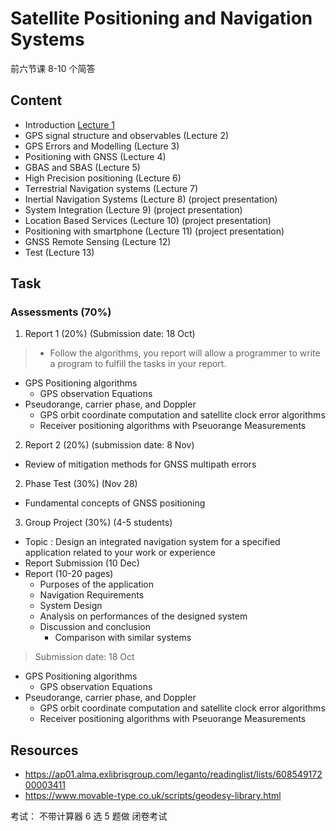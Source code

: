 # Satellite Positioning and Navigation Systems

前六节课 8-10 个简答


## Content
- Introduction [Lecture 1](./LSGI533Lec1.md)
- GPS signal structure and observables (Lecture 2)
- GPS Errors and Modelling (Lecture 3)
- Positioning with GNSS (Lecture 4)
- GBAS and SBAS (Lecture 5)
- High Precision positioning (Lecture 6)
- Terrestrial Navigation systems (Lecture 7)
- Inertial Navigation Systems (Lecture 8) (project presentation)
- System Integration (Lecture 9) (project presentation)
- Location Based Services (Lecture 10) (project presentation)
- Positioning with smartphone (Lecture 11) (project presentation)
- GNSS Remote Sensing (Lecture 12)
- Test (Lecture 13)

## Task
### Assessments (70%)

1. Report 1 (20%) (Submission date: 18 Oct)
> - Follow the algorithms, you report will allow a programmer to write a program to fulfill the tasks in your report.
- GPS Positioning algorithms
    - GPS observation Equations
- Pseudorange, carrier phase, and Doppler
    - GPS orbit coordinate computation and satellite clock error algorithms
    - Receiver positioning algorithms with Pseuorange Measurements

2. Report 2 (20%) (submission date: 8 Nov)
- Review of mitigation methods for GNSS multipath errors

2. Phase Test (30%) (Nov 28)
- Fundamental concepts of GNSS positioning

3. Group Project (30%) (4-5 students)
- Topic : Design an integrated navigation system for a specified application related to your work or experience
- Report Submission (10 Dec)
- Report (10-20 pages)
  - Purposes of the application
  - Navigation Requirements
  - System Design
  - Analysis on performances of the designed system
  - Discussion and conclusion
    - Comparison with similar systems


> Submission date: 18 Oct

- GPS Positioning algorithms
    - GPS observation Equations
- Pseudorange, carrier phase, and Doppler
    - GPS orbit coordinate computation and satellite clock error algorithms
    - Receiver positioning algorithms with Pseuorange Measurements
## Resources
- https://ap01.alma.exlibrisgroup.com/leganto/readinglist/lists/60854917200003411
- https://www.movable-type.co.uk/scripts/geodesy-library.html


考试：
不带计算器 
6 选 5 题做
闭卷考试